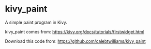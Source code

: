 # kivy_paint
A simple paint program in Kivy.

kivy_paint comes from: https://kivy.org/docs/tutorials/firstwidget.html

Download this code from: https://github.com/calebtwilliams/kivy_paint
